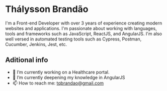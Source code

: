# Thálysson Brandão

I'm a Front-end Developer with over 3 years of experience creating modern websites and applications. I'm passionate about working with languages, tools and frameworks such as JavaScript, ReactJS, and AngularJS. I'm also well versed in automated testing tools such as Cypress, Postman, Cucumber, Jenkins, Jest, etc.

## Aditional info
- 🔭 I’m currently working on a Healthcare portal.
- 🌱 I’m currently deepening my knowledge in AngularJS
- 📫 How to reach me: tqbrandao@gmail.com
